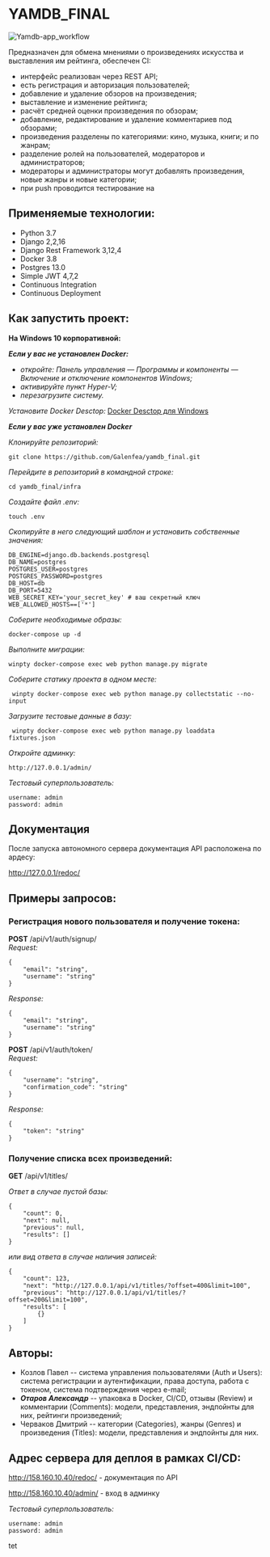 # YAMDB_FINAL
![Yamdb-app_workflow](https://github.com/Galenfea/yamdb_final/actions/workflows/yamdb_workflow.yml/badge.svg)

Предназначен для обмена мнениями о произведениях искусства и выставления им рейтинга, обеспечен CI:

- интерфейс реализован через REST API;
- есть регистрация и авторизация пользователей;
- добавление и удаление обзоров на произведения;
- выставление и изменение рейтинга;
- расчёт средней оценки произведения по обзорам;
- добавление, редактирование и удаление комментариев под обзорами;
- произведения разделены по категориями: кино, музыка, книги; и по жанрам;
- разделение ролей на пользователей, модераторов и администраторов;
- модераторы и администраторы могут добавлять произведения, новые жанры и новые категории;
- при push проводится тестирование на 

## Применяемые технологии:

- Python 3.7
- Django 2,2,16
- Django Rest Framework 3,12,4
- Docker 3.8
- Postgres 13.0
- Simple JWT 4,7,2
- Continuous Integration
- Continuous Deployment

## Как запустить проект:

**На Windows 10 корпоративной:**

***Если у вас не установлен Docker:***
- _откройте: Панель управления — Программы и компоненты — Включение и отключение компонентов Windows;_
- _активируйте пункт Hyper-V;_
- _перезагрузите систему._

_Установите Docker Desctop:_
[Docker Desctop для Windows](https://desktop.docker.com/win/main/amd64/Docker%20Desktop%20Installer.exe?utm_source=docker&utm_medium=webreferral&utm_campaign=dd-smartbutton&utm_location=header)

***Если у вас уже установлен Docker***

_Клонируйте репозиторий:_
```
git clone https://github.com/Galenfea/yamdb_final.git
```

_Перейдите в репозиторий в командной строке:_
```
cd yamdb_final/infra
```

_Создайте файл .env:_
```
touch .env
```

_Скопируйте в него следующий шаблон и установить собственные значения:_
```
DB_ENGINE=django.db.backends.postgresql 
DB_NAME=postgres 
POSTGRES_USER=postgres 
POSTGRES_PASSWORD=postgres 
DB_HOST=db 
DB_PORT=5432
WEB_SECRET_KEY='your_secret_key' # ваш секретный ключ
WEB_ALLOWED_HOSTS==['*']
```

_Соберите необходимые образы:_
```
docker-compose up -d
```

_Выполните миграции:_
```
winpty docker-compose exec web python manage.py migrate
```

_Соберите статику проекта в одном месте:_
```
 winpty docker-compose exec web python manage.py collectstatic --no-input
```

_Загрузите тестовые данные в базу:_
```
 winpty docker-compose exec web python manage.py loaddata fixtures.json
```

_Откройте админку:_
```
http://127.0.0.1/admin/
```

_Тестовый суперпользователь:_
```
username: admin
password: admin
```

## Документация
После запуска автономного сервера документация API расположена по ардесу:

http://127.0.0.1/redoc/


## Примеры запросов:

### Регистрация нового пользователя и получение токена:
**POST** /api/v1/auth/signup/  
_Request:_
```
{
    "email": "string",
    "username": "string"
}
```
_Response:_
```
{
    "email": "string",
    "username": "string"
}
```
**POST** /api/v1/auth/token/  
_Request:_
``` 
{
    "username": "string",
    "confirmation_code": "string"
}
```
_Response:_
```
{
    "token": "string"
}
```

### Получение списка всех произведений:
**GET** /api/v1/titles/

*Ответ в случае пустой базы:*
``` 
{
    "count": 0,
    "next": null,
    "previous": null,
    "results": []
}
``` 

*или вид ответа в случае наличия записей:*
``` 
{
    "count": 123,
    "next": "http://127.0.0.1/api/v1/titles/?offset=400&limit=100",
    "previous": "http://127.0.0.1/api/v1/titles/?offset=200&limit=100",
    "results": [
        {}
    ]
}
```

## Авторы:

- Козлов Павел -- система управления пользователями (Auth и Users): система регистрации и аутентификации, права доступа, работа с токеном, система подтверждения через e-mail;
- ***Отаров Александр*** -- упаковка в Docker, CI/CD, отзывы (Review) и комментарии (Comments): модели, представления, эндпойнты для них, рейтинги произведений; 
- Черваков Дмитрий -- категории (Categories), жанры (Genres) и произведения (Titles): модели, представления и эндпойнты для них.

## Адрес сервера для деплоя в рамках CI/CD:

http://158.160.10.40/redoc/ - документация по API

http://158.160.10.40/admin/ - вход в админку

_Тестовый суперпользователь:_
```
username: admin
password: admin
```
tet